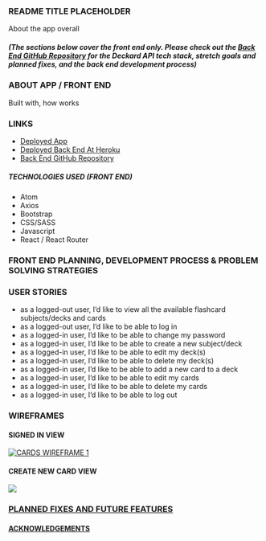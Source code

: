 ### README TITLE PLACEHOLDER
About the app overall

##### (The sections below cover the front end only. Please check out the [Back End GitHub Repository](https://github.com/alexgdav/cards-api) for the Deckard API tech stack, stretch goals and planned fixes, and the back end development process)
### ABOUT APP / FRONT END
Built with, how works
### LINKS
- [Deployed App](http://#)
- [Deployed Back End At Heroku](https://glacial-eyrie-35831.herokuapp.com/)
- [Back End GitHub Repository](https://github.com/alexgdav/cards-api)
##### TECHNOLOGIES USED (FRONT END)
- Atom
- Axios
- Bootstrap
- CSS/SASS
- Javascript
- React / React Router

### FRONT END PLANNING, DEVELOPMENT PROCESS & PROBLEM SOLVING STRATEGIES
### USER STORIES
- as a logged-out user, I’d like to view all the available flashcard subjects/decks and cards
- as a logged-out user, I’d like to be able to log in
- as a logged-in user, I’d like to be able to change my password
- as a logged-in user, I’d like to be able to create a new subject/deck
- as a logged-in user, I’d like to be able to edit my deck(s)
- as a logged-in user, I’d like to be able to delete my deck(s)
- as a logged-in user, I’d like to be able to add a new card to a deck
- as a logged-in user, I’d like to be able to edit my cards
- as a logged-in user, I’d like to be able to delete my cards
- as a logged-in user, I’d like to be able to log out
### WIREFRAMES
#### SIGNED IN VIEW
<a href="https://imgur.com/FSngKXp"><img src="https://i.imgur.com/FSngKXp.png" title="CARDS WIREFRAME 1" /></a>
#### CREATE NEW CARD VIEW
<a href="https://imgur.com/9ZUucGL"><img src="https://i.imgur.com/9ZUucGL.png">
### PLANNED FIXES AND FUTURE FEATURES
#### ACKNOWLEDGEMENTS
